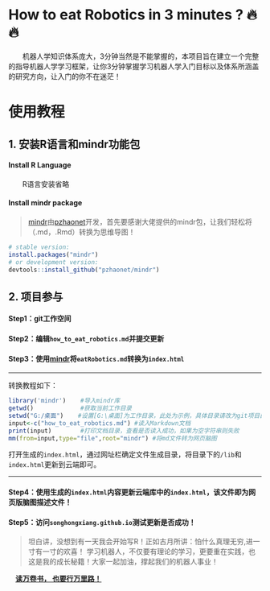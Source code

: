 # How to eat Robotics in 3 minutes ? 🔥🔥
&ensp;&ensp;&ensp;&ensp;机器人学知识体系庞大，3分钟当然是不能掌握的，本项目旨在建立一个完整的指导机器人学学习框架，让你3分钟掌握学习机器人学入门目标以及体系所涵盖的研究方向，让入门的你不在迷茫！

# 使用教程
## 1. 安装R语言和mindr功能包
#### Install R Language
&ensp;&ensp;&ensp;&ensp;R语言安装省略
#### Install mindr package
> [mindr](https://github.com/pzhaonet/mindr)由[pzhaonet](https://github.com/pzhaonet)开发，首先要感谢大佬提供的mindr包，让我们轻松将（.md，.Rmd）转换为思维导图！

```R
# stable version:
install.packages("mindr")
# or development version:
devtools::install_github("pzhaonet/mindr")
```
## 2. 项目参与
#### Step1：git工作空间
#### Step2：编辑`how_to_eat_robotics.md`并提交更新
#### Step3：使用[**mindr**](https://github.com/pzhaonet/mindr)将`eatRobotics.md`转换为`index.html`
---

转换教程如下：
```R
library('mindr')    #导入mindr库
getwd()             #获取当前工作目录
setwd("G:/桌面")    #设置[G:\桌面]为工作目录，此处为示例，具体目录请改为git项目目录
input<-c("how_to_eat_robotics.md") #读入Markdown文档
print(input)        #打印文档目录，查看是否读入成功，如果为空字符串则失败
mm(from=input,type="file",root="mindr") #将md文件转为网页脑图
```
打开生成的`index.html`，通过网址栏确定文件生成目录，将目录下的`/lib`和`index.html`更新到云端即可。

---
#### Step4：使用生成的`index.html`内容更新云端库中的`index.html`，该文件即为网页版脑图描述文件！
#### Step5：访问`songhongxiang.github.io`测试更新是否成功！


> 坦白讲，没想到有一天我会开始写R！正如古月所讲：怕什么真理无穷,进一寸有一寸的欢喜！
> 学习机器人，不仅要有理论的学习，更要重在实践，也这是我的成长秘籍！大家一起加油，撑起我们的机器人事业！

&ensp;&ensp;[**读万卷书，
也要行万里路！**](https://blog.csdn.net/weixin_43455581)
